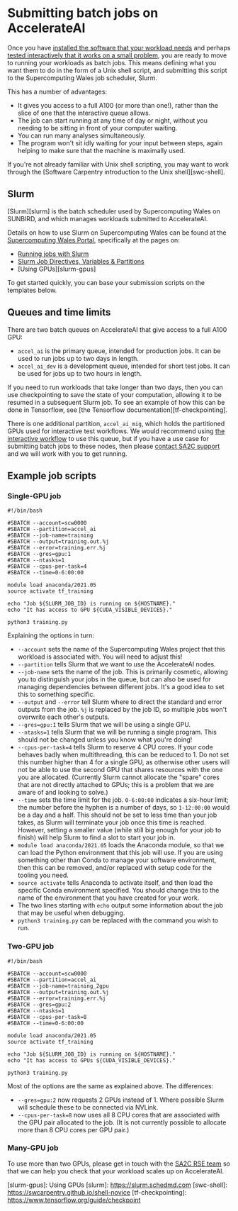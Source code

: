 # Submitting batch jobs on AccelerateAI

Once you have [installed the software that your workload needs](installing)
and perhaps [tested interactively that it works on a small problem](running),
you are ready to move to running your workloads as batch jobs. This means defining
what you want them to do in the form of a Unix shell script, and submitting this
script to the Supercomputing Wales job scheduler, Slurm.

This has a number of advantages:

* It gives you access to a full A100 (or more than one!), rather than the slice of one
  that the interactive queue allows.
* The job can start running at any time of day or night, without you needing to be
  sitting in front of your computer waiting.
* You can run many analyses simultaneously.
* The program won't sit idly waiting for your input between steps, again helping to
  make sure that the machine is maximally used.

If you're not already familiar with Unix shell scripting, you may want to work through
the [Software Carpentry introduction to the Unix shell][swc-shell].


## Slurm

[Slurm][slurm] is the batch scheduler used by Supercomputing Wales on SUNBIRD,
and which manages workloads submitted to AccelerateAI.

Details on how to use Slurm on Supercomputing Wales can be found at the [Supercomputing Wales Portal][portal], specifically at the pages on:

* [Running jobs with Slurm][run-slurm]
* [Slurm Job Directives, Variables & Partitions][slurm-directives]
* [Using GPUs][slurm-gpus]

To get started quickly, you can base your submission scripts on the templates below.

## Queues and time limits

There are two batch queues on AccelerateAI that give access to a full A100 GPU:

* `accel_ai` is the primary queue, intended for production jobs.
  It can be used to run jobs up to two days in length.
* `accel_ai_dev` is a development queue, intended for short test jobs. 
  It can be used for jobs up to two hours in length.

If you need to run workloads that take longer than two days, then you can use
checkpointing to save the state of your computation, allowing it to be
resumed in a subsequent Slurm job. To see an example of how this can be done
in Tensorflow, see [the Tensorflow documentation][tf-checkpointing].

There is one additional partition, `accel_ai_mig`, which holds the partitioned
GPUs used for interactive test workflows. We would recommend using
[the interactive workflow](running) to use this queue, but if you have a 
use case for submitting batch jobs to these nodes, then please
[contact SA2C support][sa2c-support] and we will work with you
to get running.


## Example job scripts

### Single-GPU job

```
#!/bin/bash

#SBATCH --account=scw0000
#SBATCH --partition=accel_ai
#SBATCH --job-name=training
#SBATCH --output=training.out.%j
#SBATCH --error=training.err.%j
#SBATCH --gres=gpu:1
#SBATCH --ntasks=1
#SBATCH --cpus-per-task=4
#SBATCH --time=0-6:00:00

module load anaconda/2021.05
source activate tf_training

echo "Job ${SLURM_JOB_ID} is running on ${HOSTNAME}."
echo "It has access to GPU ${CUDA_VISIBLE_DEVICES}."

python3 training.py
```

Explaining the options in turn:

* `--account` sets the name of the Supercomputing Wales project that this workload
  is associated with. You will need to adjust this!
* `--partition` tells Slurm that we want to use the AccelerateAI nodes.
* `--job-name` sets the name of the job. This is primarily cosmetic, allowing you
  to distinguish your jobs in the queue, but can also be used for managing
  dependencies between different jobs. It's a good idea to set this to something
  specific.
* `--output` and `--error` tell Slurm where to direct the standard and error outputs
  from the job. `%j` is replaced by the job ID, so multiple jobs won't overwrite
  each other's outputs.
* `--gres=gpu:1` tells Slurm that we will be using a single GPU.
* `--ntasks=1` tells Slurm that we will be running a single program. This should
  not be changed unless you know what you're doing!
* `--cpus-per-task=4` tells Slurm to reserve 4 CPU cores. If your code behaves badly
  when multithreading, this can be reduced to 1. Do not set this number higher
  than 4 for a single GPU, as otherwise other users will not be able to use the
  second GPU that shares resources with the one you are allocated. (Currently Slurm
  cannot allocate the "spare" cores that are not directly attached to GPUs; this is
  a problem that we are aware of and looking to solve.)
* `--time` sets the time limit for the job. `0-6:00:00` indicates a six-hour limit;
  the number before the hyphen is a number of days, so `1-12:00:00` would be a day
  and a half. This should not be set to less time than your job takes, as Slurm
  will terminate your job once this time is reached. However, setting a smaller value
  (while still big enough for your job to finish) will help Slurm to find a slot to
  start your job in.
* `module load anaconda/2021.05` loads the Anaconda module, so that we can load the
  Python environment that this job will use. If you are using something other than
  Conda to manage your software environment, then this can be removed, and/or
  replaced with setup code for the tooling you need.
* `source activate` tells Anaconda to activate itself, and then load the specific
  Conda environment specified. You should change this to the name of the environment
  that you have created for your work.
* The two lines starting with `echo` output some information about the job that
  may be useful when debugging.
* `python3 training.py` can be replaced with the command you wish to run.

### Two-GPU job

```
#!/bin/bash

#SBATCH --account=scw0000
#SBATCH --partition=accel_ai
#SBATCH --job-name=training_2gpu
#SBATCH --output=training.out.%j
#SBATCH --error=training.err.%j
#SBATCH --gres=gpu:2
#SBATCH --ntasks=1
#SBATCH --cpus-per-task=8
#SBATCH --time=0-6:00:00

module load anaconda/2021.05
source activate tf_training

echo "Job ${SLURM_JOB_ID} is running on ${HOSTNAME}."
echo "It has access to GPUs ${CUDA_VISIBLE_DEVICES}."

python3 training.py
```

Most of the options are the same as explained above. The differences:

* `--gres=gpu:2` now requests 2 GPUs instead of 1. Where possible Slurm will
  schedule these to be connected via NVLink.
* `--cpus-per-task=8` now uses all 8 CPU cores that are associated with the
  GPU pair allocated to the job. (It is not currently possible to allocate
  more than 8 CPU cores per GPU pair.)

### Many-GPU job

To use more than two GPUs, please get in touch with the [SA2C RSE team][sa2c-support]
so that we can help you check that your workload scales up on AccelerateAI.

[portal]: https://portal.supercomputing.wales
[run-slurm]: https://portal.supercomputing.wales/index.php/index/submitting-jobs/
[sa2c-support]: mailto:sa2c-support@swansea.ac.uk
[slurm-directives]: https://portal.supercomputing.wales/index.php/index/slurm/migrating-jobs/
[slurm-gpus]: Using GPUs
[slurm]: https://slurm.schedmd.com
[swc-shell]: https://swcarpentry.github.io/shell-novice
[tf-checkpointing]: https://www.tensorflow.org/guide/checkpoint

